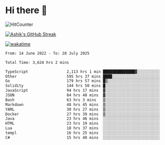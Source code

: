 # Hi there 👋

![HitCounter](https://hits.seeyoufarm.com/api/count/incr/badge.svg?url=https%3A%2F%2Fgithub.com%2Fashrhmn1212%2Fhit-counter)

<!-- ![Contribution Graph](https://github-readme-activity-graph.cyclic.app/graph?username=ashrhmn) -->


<!-- [![Top Langs](https://github-readme-stats.vercel.app/api/top-langs/?username=ashrhmn&layout=compact&theme=synthwave&langs_count=10&card_width=445)](https://github.com/anuraghazra/github-readme-stats) -->

[![Ashik's GitHub Streak](https://github-readme-streak-stats.herokuapp.com/?user=ashrhmn&theme=blood&fire=DD7F1C&background=151515&dates=9f9f9f&border=DD2727)](https://git.io/streak-stats)

<!-- ![Ashik's GitHub stats](https://github-readme-stats.vercel.app/api/?username=ashrhmn&show_icons=true&title_color=fff&icon_color=79ff97&text_color=9f9f9f&bg_color=151515) -->

[![wakatime](https://wakatime.com/badge/user/3df86613-ba63-4631-8e65-0ff18e7becad.svg)](https://wakatime.com/@3df86613-ba63-4631-8e65-0ff18e7becad)

<!--START_SECTION:waka-->

```txt
From: 14 June 2022 - To: 28 July 2025

Total Time: 3,624 hrs 2 mins

TypeScript                 2,113 hrs 1 min ██████████████▓░░░░░░░░░░   58.31 %
Other                      595 hrs 37 mins ████░░░░░░░░░░░░░░░░░░░░░   16.44 %
Go                         179 hrs 57 mins █▒░░░░░░░░░░░░░░░░░░░░░░░   04.97 %
Solidity                   144 hrs 50 mins █░░░░░░░░░░░░░░░░░░░░░░░░   04.00 %
JavaScript                 94 hrs 17 mins  ▓░░░░░░░░░░░░░░░░░░░░░░░░   02.60 %
JSON                       84 hrs 48 mins  ▓░░░░░░░░░░░░░░░░░░░░░░░░   02.34 %
Bash                       63 hrs 3 mins   ▒░░░░░░░░░░░░░░░░░░░░░░░░   01.74 %
Markdown                   48 hrs 45 mins  ▒░░░░░░░░░░░░░░░░░░░░░░░░   01.35 %
YAML                       30 hrs 27 mins  ▒░░░░░░░░░░░░░░░░░░░░░░░░   00.84 %
Docker                     27 hrs 39 mins  ▒░░░░░░░░░░░░░░░░░░░░░░░░   00.76 %
Java                       23 hrs 46 mins  ░░░░░░░░░░░░░░░░░░░░░░░░░   00.66 %
HTML                       23 hrs 19 mins  ░░░░░░░░░░░░░░░░░░░░░░░░░   00.64 %
Lua                        18 hrs 37 mins  ░░░░░░░░░░░░░░░░░░░░░░░░░   00.51 %
templ                      16 hrs 25 mins  ░░░░░░░░░░░░░░░░░░░░░░░░░   00.45 %
C#                         15 hrs 40 mins  ░░░░░░░░░░░░░░░░░░░░░░░░░   00.43 %
```

<!--END_SECTION:waka-->


<!--### Most Used Languages 
<img src="https://wakatime.com/share/@ashrhmn/24ecb986-5bf8-4607-af7f-0aab08908d8c.png" />

### Favourite Tools
<img src="https://wakatime.com/share/@ashrhmn/f4e08015-f3bc-460a-9228-95a3ba11c604.png" />-->
